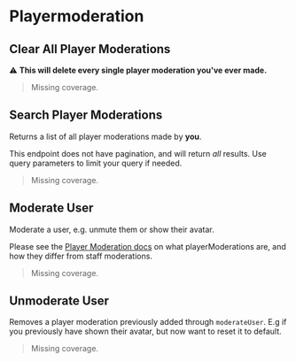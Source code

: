 # Playermoderation

## Clear All Player Moderations
⚠️ **This will delete every single player moderation you've ever made.**

> Missing coverage.
## Search Player Moderations
Returns a list of all player moderations made by **you**.

This endpoint does not have pagination, and will return *all* results. Use query parameters to limit your query if needed.

> Missing coverage.
## Moderate User
Moderate a user, e.g. unmute them or show their avatar.

Please see the [Player Moderation docs](https://vrchatapi.github.io/docs/api/#tag--playermoderation) on what playerModerations are, and how they differ from staff moderations.

> Missing coverage.
## Unmoderate User
Removes a player moderation previously added through `moderateUser`. E.g if you previously have shown their avatar, but now want to reset it to default.

> Missing coverage.
	